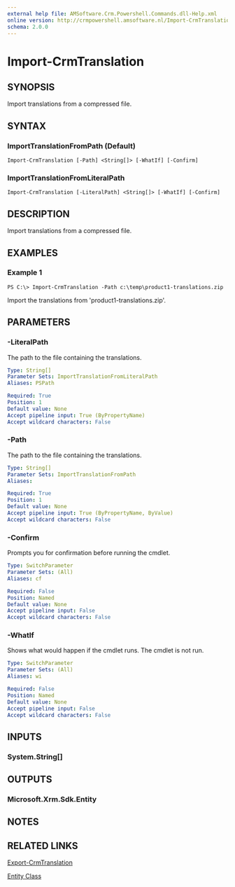 ```yaml
---
external help file: AMSoftware.Crm.Powershell.Commands.dll-Help.xml
online version: http://crmpowershell.amsoftware.nl/Import-CrmTranslation.html
schema: 2.0.0
---
```


# Import-CrmTranslation

## SYNOPSIS
Import translations from a compressed file.

## SYNTAX

### ImportTranslationFromPath (Default)
```
Import-CrmTranslation [-Path] <String[]> [-WhatIf] [-Confirm]
```

### ImportTranslationFromLiteralPath
```
Import-CrmTranslation [-LiteralPath] <String[]> [-WhatIf] [-Confirm]
```

## DESCRIPTION
Import translations from a compressed file.

## EXAMPLES

### Example 1
```
PS C:\> Import-CrmTranslation -Path c:\temp\product1-translations.zip
```

Import the translations from 'product1-translations.zip'.

## PARAMETERS

### -LiteralPath
The path to the file containing the translations.

```yaml
Type: String[]
Parameter Sets: ImportTranslationFromLiteralPath
Aliases: PSPath

Required: True
Position: 1
Default value: None
Accept pipeline input: True (ByPropertyName)
Accept wildcard characters: False
```

### -Path
The path to the file containing the translations.

```yaml
Type: String[]
Parameter Sets: ImportTranslationFromPath
Aliases: 

Required: True
Position: 1
Default value: None
Accept pipeline input: True (ByPropertyName, ByValue)
Accept wildcard characters: False
```

### -Confirm
Prompts you for confirmation before running the cmdlet.

```yaml
Type: SwitchParameter
Parameter Sets: (All)
Aliases: cf

Required: False
Position: Named
Default value: None
Accept pipeline input: False
Accept wildcard characters: False
```

### -WhatIf
Shows what would happen if the cmdlet runs.
The cmdlet is not run.

```yaml
Type: SwitchParameter
Parameter Sets: (All)
Aliases: wi

Required: False
Position: Named
Default value: None
Accept pipeline input: False
Accept wildcard characters: False
```

## INPUTS

### System.String[]


## OUTPUTS

### Microsoft.Xrm.Sdk.Entity


## NOTES

## RELATED LINKS

[Export-CrmTranslation](Export-CrmTranslation.md)

[Entity Class](https://msdn.microsoft.com/library/microsoft.xrm.sdk.entity.aspx)
